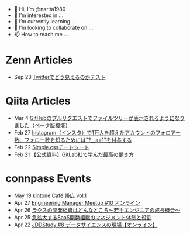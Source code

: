 - 👋 Hi, I’m @narita1980
- 👀 I’m interested in ...
- 🌱 I’m currently learning ...
- 💞️ I’m looking to collaborate on ...
- 📫 How to reach me ...

# Zenn Articles

<!-- profile updater begin: zenn -->
- Sep 23 [Twitterでどう見えるのかテスト](https://zenn.dev/narita1980/articles/cbb21f8d7f785752d6ac)
<!-- profile updater end: zenn -->

# Qiita Articles

<!-- profile updater begin: qiita -->
- Mar 4 [GitHubのプルリクエストでファイルツリーが表示されるようになりました（ベータ版機能）](https://qiita.com/narita1980/items/bee2c5232342a51e0415)
- Feb 27 [Instagram（インスタ）で1万人を超えたアカウントのフォロアー数、フォロー数を知るためには"?__a=1"を付与する](https://qiita.com/narita1980/items/630b7014fa893461b991)
- Feb 22 [Simple.cssチートシート](https://qiita.com/narita1980/items/fd2ccf0e91944aab9fd5)
- Feb 21 [【公式資料】GitLab社で学んだ最高の働き方](https://qiita.com/narita1980/items/d7d142c2bb6312cb9ad6)
<!-- profile updater end: qiita -->

# connpass Events

<!-- profile updater begin: connpass -->
- May 19 [kintone Café 帯広 vol.1](https://kintonecafeobihiro.connpass.com/event/245287/)
- Apr 27 [Engineering Manager Meetup #10 オンライン](https://engineering-manager-meetup.connpass.com/event/239203/)
- Apr 26 [ラクスの開発組織はどんなところ～若手エンジニアの成長機会～](https://rakus.connpass.com/event/245257/)
- Apr 25 [急拡大するSaaS開発組織のマネジメント体制と役割](https://rakus.connpass.com/event/245253/)
- Apr 22 [JDDStudy #8 データサイエンスの現場【オンライン】](https://japan-d2.connpass.com/event/242162/)
<!-- profile updater end: connpass -->

<!---
narita1980/narita1980 is a ✨ special ✨ repository because its `README.md` (this file) appears on your GitHub profile.
You can click the Preview link to take a look at your changes.
--->
